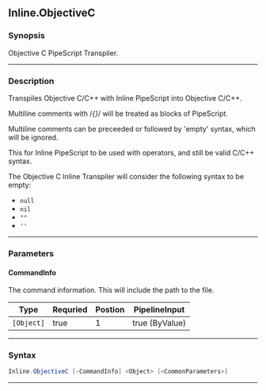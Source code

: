 
Inline.ObjectiveC
-----------------
### Synopsis
Objective C PipeScript Transpiler.

---
### Description

Transpiles Objective C/C++ with Inline PipeScript into Objective C/C++.

Multiline comments with /*{}*/ will be treated as blocks of PipeScript.

Multiline comments can be preceeded or followed by 'empty' syntax, which will be ignored.

This for Inline PipeScript to be used with operators, and still be valid C/C++ syntax. 

The Objective C Inline Transpiler will consider the following syntax to be empty:

* ```null```
* ```nil```
* ```""```
* ```''```

---
### Parameters
#### **CommandInfo**

The command information.  This will include the path to the file.



|Type          |Requried|Postion|PipelineInput |
|--------------|--------|-------|--------------|
|```[Object]```|true    |1      |true (ByValue)|
---
### Syntax
```PowerShell
Inline.ObjectiveC [-CommandInfo] <Object> [<CommonParameters>]
```
---


